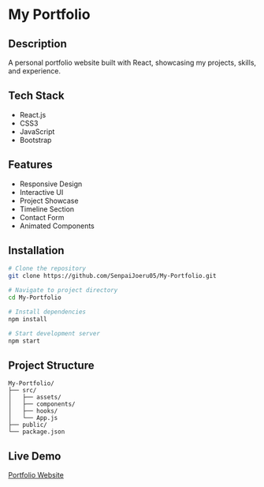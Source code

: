# My Portfolio

## Description
A personal portfolio website built with React, showcasing my projects, skills, and experience.

## Tech Stack
- React.js
- CSS3
- JavaScript
- Bootstrap

## Features
- Responsive Design
- Interactive UI
- Project Showcase
- Timeline Section
- Contact Form
- Animated Components

## Installation
```bash
# Clone the repository
git clone https://github.com/SenpaiJoeru05/My-Portfolio.git

# Navigate to project directory
cd My-Portfolio

# Install dependencies
npm install

# Start development server
npm start
```

## Project Structure
```
My-Portfolio/
├── src/
│   ├── assets/
│   ├── components/
│   ├── hooks/
│   └── App.js
├── public/
└── package.json
```

## Live Demo
[Portfolio Website](your-deployed-url-here)